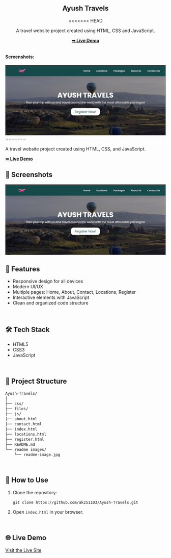<h2 align="center">Ayush Travels</h2>

<div align="center">
<<<<<<< HEAD
<p>A travel website project created using HTML, CSS and JavaScript.</p>
<a href="https://ak251103.github.io/Ayush-Travels/" target="_blank"><strong>➥ Live Demo</strong></a>
</div> <br/><br/>
<b>Screenshots:</b> <br/><br/>
<img src="https://github.com/ak251103/Ayush-Travels/blob/main/readme%20images/readme-image.jpg"></img>
=======
  <p>A travel website project created using HTML, CSS, and JavaScript.</p>
  <a href="https://ak251103.github.io/Ayush-Travels/" target="_blank"><strong>➥ Live Demo</strong></a>
</div>

<br/>

## 📸 Screenshots

<img src="https://github.com/ak251103/Ayush-Travels/blob/main/readme%20images/readme-image.jpg?raw=true" alt="Project Screenshot" width="700"/>

<br/>

## 🚀 Features

- Responsive design for all devices
- Modern UI/UX
- Multiple pages: Home, About, Contact, Locations, Register
- Interactive elements with JavaScript
- Clean and organized code structure

<br/>

## 🛠️ Tech Stack

- HTML5
- CSS3
- JavaScript

<br/>

## 📂 Project Structure

```
Ayush-Travels/
│
├── css/
├── files/
├── js/
├── about.html
├── contact.html
├── index.html
├── locations.html
├── register.html
├── README.md
└── readme images/
    └── readme-image.jpg
```

<br/>

## 📄 How to Use

1. Clone the repository:
   ```
   git clone https://github.com/ak251103/Ayush-Travels.git
   ```
2. Open `index.html` in your browser.

<br/>

## 🌐 Live Demo

[Visit the Live Site](https://ak251103.github.io/Ayush-Travels/)

<br/>
